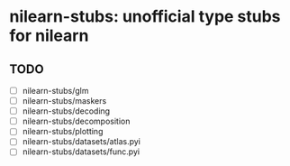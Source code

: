 # nilearn-stubs: unofficial type stubs for nilearn

## TODO

- [ ] nilearn-stubs/glm
- [ ] nilearn-stubs/maskers
- [ ] nilearn-stubs/decoding
- [ ] nilearn-stubs/decomposition
- [ ] nilearn-stubs/plotting
- [ ] nilearn-stubs/datasets/atlas.pyi
- [ ] nilearn-stubs/datasets/func.pyi
